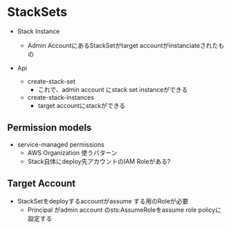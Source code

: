 # StackSets

* Stack Instance
  * Admin AccountにあるStackSetがtarget accountがinstanciateされたもの

* Api
  * create-stack-set
    * これで、admin account にstack set instanceができる
  * create-stack-instances
    * target accountにstackができる

## Permission models

* service-managed permissions
  * AWS Organization 使うパターン
  * Stack自体にdeploy先アカウントのIAM Roleがある?


## Target Account

* StackSetをdeployするaccountがassume する用のRoleが必要
  * Principal がadmin account のsts:AssumeRoleをassume role policyに設定する
